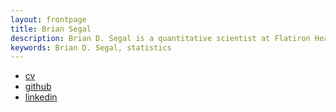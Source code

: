 ```yaml
---
layout: frontpage
title: Brian Segal
description: Brian D. Segal is a quantitative scientist at Flatiron Health
keywords: Brian D. Segal, statistics
---
```


<div class="navbar">
  <div class="navbar-inner">
      <ul class="nav">
          <li><a href="{{ BASE_PATH }}/assets/bdsegal_cv.pdf">cv</a></li>
          <li><a href="https://github.com/bdsegal">github</a></li>
          <li><a href="https://www.linkedin.com/in/bdsegal">linkedin</a></li>
      </ul>
  </div>
</div>

<!-- <table class="wide">
<tr>
  <td class="left">
    <a href="pages/publpics/iplotCorr.html">
        <img src="assets/publpics/iplotCorr.png" alt="R/qtlcharts example" title="R/qtlcharts example"/>
    </a>
  </td>
  <td class="right">
    <a href="pages/publpics/tian2016_fig4.html">
        <img src="assets/publpics/tian2016_fig4.png" alt="Tian et
        al. (2016) Fig 4" title="Tian et al. (2016) Fig 4"/>
    </a>
  </td>
</tr>
<tr>
  <td class="left">
    <a href="pages/publpics/samplemixups_fig7.html">
        <img src="assets/publpics/samplemixups_fig7.png" alt="Broman et al. (2013) Fig 7" title="Broman et al. (2013) Fig 7"/>
    </a>
  </td>
  <td class="right">
    <a href="pages/publpics/isletc6_fig4.html">
        <img src="assets/publpics/isletc6_fig4.png" alt="Tian et al. (2015) Fig 4" title="Tian et al. (2015) Fig 4"/>
    </a>
  </td>
</tr>
</table> -->

